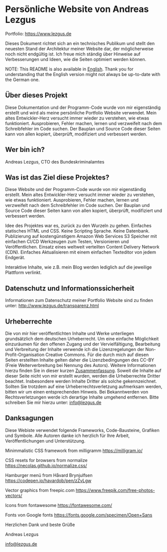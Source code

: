 # Persönliche Website von Andreas Lezgus
Portfolio: https://www.lezgus.de

Dieses Dokument richtet sich an ein technisches Publikum und stellt den neuesten Stand der Architektur meiner Website dar, der möglicherweise noch nicht endgültig ist. Ich freue mich ständig über Hinweise auf Verbesserungen und Ideen, wie die Seiten optimiert werden können.

NOTE: This README is also available in <a href=https://github.com/AndreasLezgus/Website/blob/master/README_EN.md>English</a>. Thank you for understanding that the English version might not always be up-to-date with the German one.

## Über dieses Projekt
Diese Dokumentation und der Programm-Code wurde von mir eigenständig erstellt und wird als meine persönliche Portfolio Website verwendet. Mein altes Entwickler-Herz versucht immer wieder zu verstehen, wie etwas funktioniert. Ausprobieren, Fehler machen, lernen und verzweifelt nach dem Schreibfehler im Code suchen. Der Bauplan und Source Code dieser Seiten kann von allen kopiert, überprüft, modifiziert und verbessert werden.


## Wer bin ich?
Andreas Lezgus, CTO des Bundeskriminalamtes


## Was ist das Ziel diese Projektes?
Diese Website und der Programm-Code wurde von mir eigenständig erstellt. Mein altes Entwickler-Herz versucht immer wieder zu verstehen, wie etwas funktioniert. Ausprobieren, Fehler machen, lernen und verzweifelt nach dem Schreibfehler im Code suchen. Der Bauplan und Source Code dieser Seiten kann von allen kopiert, überprüft, modifiziert und verbessert werden.

Idee des Projektes war es, zurück zu den Wurzeln zu gehen.
Einfaches statisches HTML und CSS. Keine Scripting Sprache. Keine Datenbank.
Publizierung auf kostengünstigem Amazon Web Services S3 Speicher mit einfachen CI/CD Werkzeugen zum Testen, Versionieren und Veröffentlichen.
Einsatz eines weltweit verteilten Content Delivery Network (CDN).
Einfaches Aktualisieren mit einem einfachen Texteditor von jedem Endgerät.

Interaktive Inhalte, wie z.B. mein Blog werden lediglich auf die jeweilige Plattform verlinkt.


## Datenschutz und Informationssicherheit
Informationen zum Datenschutz meiner Portfolio Website sind zu finden unter:
http://www.lezgus.de/transparenz.html


## Urheberrechte
Die von mir hier veröffentlichten Inhalte und Werke unterliegen grundsätzlich dem deutschen Urheberrecht. Um eine einfache Möglichkeit einzuräumen für den offenen Zugang und der Vervielfältigung, Bearbeitung und Verbreitung der Inhalte verwende ich die Lizenzregelungen der Non-Profit-Organisation Creative Commons. Für die durch mich auf diesen Seiten erstellten Inhalte gelten daher die Lizenzbedingungen des CC-BY (Freie Weiterverbreitung bei Nennung des Autors). Weitere Informationen hierzu finden Sie in dieser kurzen <a href='https://creativecommons.org/licenses/by/4.0/deed.de'>Zusammenfassung</a>. Soweit die Inhalte auf dieser Seite nicht von mir erstellt wurden, werden die Urheberrechte Dritter beachtet. Insbesondere werden Inhalte Dritter als solche gekennzeichnet. Sollten Sie trotzdem auf eine Urheberrechtsverletzung aufmerksam werden, bitten wir um einen entsprechenden Hinweis. Bei Bekanntwerden von Rechtsverletzungen werde ich derartige Inhalte umgehend entfernen. Bitte schreiben Sie mir hierzu unter: <a href=mailto:info@lezgus.de>info@lezgus.de</a>


## Danksagungen
Diese Webiste verwendet folgende Frameworks, Code-Bausteine, Grafiken und Symbole.
Alle Autoren danke ich herzlich für Ihre Arbeit, Veröffentlichungen und Unterstützung.

Minimmalistic CSS framework from milligramm
https://milligram.io/

CSS resets for browsers from normalize
https://necolas.github.io/normalize.css/

Hamburger menü from Håvard Brynjulfsen
https://codepen.io/havardob/pen/zZvLgw

Vector graphics from freepic.com
https://www.freepik.com/free-photos-vectors/

Icons from fontawesome
https://fontawesome.com/

Fonts von Google fonts
https://fonts.google.com/specimen/Open+Sans



Herzlichen Dank und beste Grüße

Andreas Lezgus

info@lezgus.de
